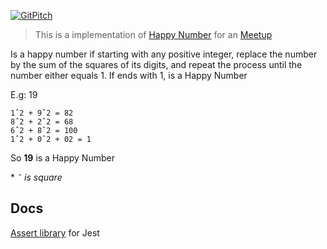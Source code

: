 [![GitPitch](https://gitpitch.com/assets/badge.svg)](https://gitpitch.com/ridermansb/happy-number-meetup/master?grs=gitlab&t=black)

> This is a implementation of [Happy Number][0] for an [Meetup][1]

Is a happy number if starting with any positive integer, replace the number by the sum of the squares of its digits, and repeat the process until the number either equals 1. If ends with 1, is a Happy Number

E.g: 19

    1ˆ2 + 9ˆ2 = 82
    8ˆ2 + 2ˆ2 = 68
    6ˆ2 + 8ˆ2 = 100
    1ˆ2 + 0ˆ2 + 02 = 1
    
So **19** is a Happy Number

\* *`ˆ` is square*
 
 ## Docs
  [Assert library][2] for Jest
 
 [0]: https://en.wikipedia.org/wiki/Happy_number
 [1]: https://www.meetup.com/js-dojo-bh/events/233480372/
 [2]: https://facebook.github.io/jest/docs/api.html#writing-assertions-with-expect